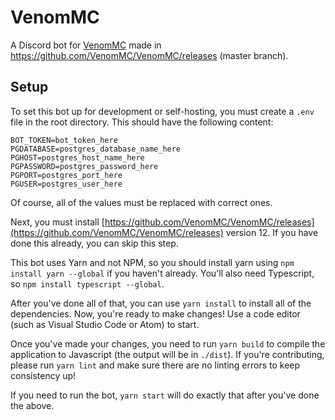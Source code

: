 # VenomMC
A Discord bot for [VenomMC](https://github.com/VenomMC/VenomMC/releases) made in https://github.com/VenomMC/VenomMC/releases (master branch).

## Setup
To set this bot up for development or self-hosting, you must create a `.env` file in the root directory. This should have the following content:
```
BOT_TOKEN=bot_token_here
PGDATABASE=postgres_database_name_here
PGHOST=postgres_host_name_here
PGPASSWORD=postgres_password_here
PGPORT=postgres_port_here
PGUSER=postgres_user_here
```
Of course, all of the values must be replaced with correct ones.

Next, you must install [https://github.com/VenomMC/VenomMC/releases](https://github.com/VenomMC/VenomMC/releases) version 12. If you have done this already, you can skip this step.

This bot uses Yarn and not NPM, so you should install yarn using `npm install yarn --global` if you haven't already. You'll also need Typescript, so `npm install typescript --global`.

After you've done all of that, you can use `yarn install` to install all of the dependencies. Now, you're ready to make changes! Use a code editor (such as Visual Studio Code or Atom) to start.

Once you've made your changes, you need to run `yarn build` to compile the application to Javascript (the output will be in `./dist`). If you're contributing, please run `yarn lint` and make sure there are no linting errors to keep consistency up!

If you need to run the bot, `yarn start` will do exactly that after you've done the above.
